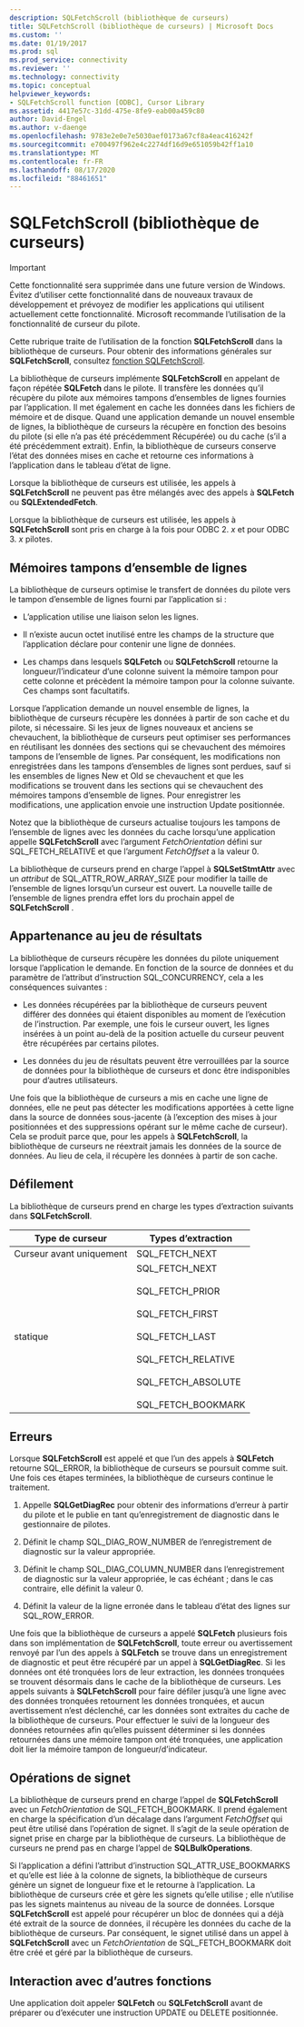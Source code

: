```yaml
---
description: SQLFetchScroll (bibliothèque de curseurs)
title: SQLFetchScroll (bibliothèque de curseurs) | Microsoft Docs
ms.custom: ''
ms.date: 01/19/2017
ms.prod: sql
ms.prod_service: connectivity
ms.reviewer: ''
ms.technology: connectivity
ms.topic: conceptual
helpviewer_keywords:
- SQLFetchScroll function [ODBC], Cursor Library
ms.assetid: 4417e57c-31dd-475e-8fe9-eab00a459c80
author: David-Engel
ms.author: v-daenge
ms.openlocfilehash: 9783e2e0e7e5030aef0173a67cf8a4eac416242f
ms.sourcegitcommit: e700497f962e4c2274df16d9e651059b42ff1a10
ms.translationtype: MT
ms.contentlocale: fr-FR
ms.lasthandoff: 08/17/2020
ms.locfileid: "88461651"
---
```

# <a name="sqlfetchscroll-cursor-library"></a>SQLFetchScroll (bibliothèque de curseurs)
> [!IMPORTANT]  
>  Cette fonctionnalité sera supprimée dans une future version de Windows. Évitez d’utiliser cette fonctionnalité dans de nouveaux travaux de développement et prévoyez de modifier les applications qui utilisent actuellement cette fonctionnalité. Microsoft recommande l’utilisation de la fonctionnalité de curseur du pilote.  
  
 Cette rubrique traite de l’utilisation de la fonction **SQLFetchScroll** dans la bibliothèque de curseurs. Pour obtenir des informations générales sur **SQLFetchScroll**, consultez [fonction SQLFetchScroll](../../../odbc/reference/syntax/sqlfetchscroll-function.md).  
  
 La bibliothèque de curseurs implémente **SQLFetchScroll** en appelant de façon répétée **SQLFetch** dans le pilote. Il transfère les données qu’il récupère du pilote aux mémoires tampons d’ensembles de lignes fournies par l’application. Il met également en cache les données dans les fichiers de mémoire et de disque. Quand une application demande un nouvel ensemble de lignes, la bibliothèque de curseurs la récupère en fonction des besoins du pilote (si elle n’a pas été précédemment Récupérée) ou du cache (s’il a été précédemment extrait). Enfin, la bibliothèque de curseurs conserve l’état des données mises en cache et retourne ces informations à l’application dans le tableau d’état de ligne.  
  
 Lorsque la bibliothèque de curseurs est utilisée, les appels à **SQLFetchScroll** ne peuvent pas être mélangés avec des appels à **SQLFetch** ou **SQLExtendedFetch**.  
  
 Lorsque la bibliothèque de curseurs est utilisée, les appels à **SQLFetchScroll** sont pris en charge à la fois pour ODBC 2. *x* et pour ODBC 3. *x* pilotes.  
  
## <a name="rowset-buffers"></a>Mémoires tampons d’ensemble de lignes  
 La bibliothèque de curseurs optimise le transfert de données du pilote vers le tampon d’ensemble de lignes fourni par l’application si :  
  
-   L’application utilise une liaison selon les lignes.  
  
-   Il n’existe aucun octet inutilisé entre les champs de la structure que l’application déclare pour contenir une ligne de données.  
  
-   Les champs dans lesquels **SQLFetch** ou **SQLFetchScroll** retourne la longueur/l’indicateur d’une colonne suivent la mémoire tampon pour cette colonne et précèdent la mémoire tampon pour la colonne suivante. Ces champs sont facultatifs.  
  
 Lorsque l’application demande un nouvel ensemble de lignes, la bibliothèque de curseurs récupère les données à partir de son cache et du pilote, si nécessaire. Si les jeux de lignes nouveaux et anciens se chevauchent, la bibliothèque de curseurs peut optimiser ses performances en réutilisant les données des sections qui se chevauchent des mémoires tampons de l’ensemble de lignes. Par conséquent, les modifications non enregistrées dans les tampons d’ensembles de lignes sont perdues, sauf si les ensembles de lignes New et Old se chevauchent et que les modifications se trouvent dans les sections qui se chevauchent des mémoires tampons d’ensemble de lignes. Pour enregistrer les modifications, une application envoie une instruction Update positionnée.  
  
 Notez que la bibliothèque de curseurs actualise toujours les tampons de l’ensemble de lignes avec les données du cache lorsqu’une application appelle **SQLFetchScroll** avec l’argument *FetchOrientation* défini sur SQL_FETCH_RELATIVE et que l’argument *FetchOffset* a la valeur 0.  
  
 La bibliothèque de curseurs prend en charge l’appel à **SQLSetStmtAttr** avec un *attribut* de SQL_ATTR_ROW_ARRAY_SIZE pour modifier la taille de l’ensemble de lignes lorsqu’un curseur est ouvert. La nouvelle taille de l’ensemble de lignes prendra effet lors du prochain appel de **SQLFetchScroll** .  
  
## <a name="result-set-membership"></a>Appartenance au jeu de résultats  
 La bibliothèque de curseurs récupère les données du pilote uniquement lorsque l’application le demande. En fonction de la source de données et du paramètre de l’attribut d’instruction SQL_CONCURRENCY, cela a les conséquences suivantes :  
  
-   Les données récupérées par la bibliothèque de curseurs peuvent différer des données qui étaient disponibles au moment de l’exécution de l’instruction. Par exemple, une fois le curseur ouvert, les lignes insérées à un point au-delà de la position actuelle du curseur peuvent être récupérées par certains pilotes.  
  
-   Les données du jeu de résultats peuvent être verrouillées par la source de données pour la bibliothèque de curseurs et donc être indisponibles pour d’autres utilisateurs.  
  
 Une fois que la bibliothèque de curseurs a mis en cache une ligne de données, elle ne peut pas détecter les modifications apportées à cette ligne dans la source de données sous-jacente (à l’exception des mises à jour positionnées et des suppressions opérant sur le même cache de curseur). Cela se produit parce que, pour les appels à **SQLFetchScroll**, la bibliothèque de curseurs ne réextrait jamais les données de la source de données. Au lieu de cela, il récupère les données à partir de son cache.  
  
## <a name="scrolling"></a>Défilement  
 La bibliothèque de curseurs prend en charge les types d’extraction suivants dans **SQLFetchScroll**.  
  
|Type de curseur|Types d’extraction|  
|-----------------|-----------------|  
|Curseur avant uniquement|SQL_FETCH_NEXT|  
|statique|SQL_FETCH_NEXT<br /><br /> SQL_FETCH_PRIOR<br /><br /> SQL_FETCH_FIRST<br /><br /> SQL_FETCH_LAST<br /><br /> SQL_FETCH_RELATIVE<br /><br /> SQL_FETCH_ABSOLUTE<br /><br /> SQL_FETCH_BOOKMARK|  
  
## <a name="errors"></a>Erreurs  
 Lorsque **SQLFetchScroll** est appelé et que l’un des appels à **SQLFetch** retourne SQL_ERROR, la bibliothèque de curseurs se poursuit comme suit. Une fois ces étapes terminées, la bibliothèque de curseurs continue le traitement.  
  
1.  Appelle **SQLGetDiagRec** pour obtenir des informations d’erreur à partir du pilote et le publie en tant qu’enregistrement de diagnostic dans le gestionnaire de pilotes.  
  
2.  Définit le champ SQL_DIAG_ROW_NUMBER de l’enregistrement de diagnostic sur la valeur appropriée.  
  
3.  Définit le champ SQL_DIAG_COLUMN_NUMBER dans l’enregistrement de diagnostic sur la valeur appropriée, le cas échéant ; dans le cas contraire, elle définit la valeur 0.  
  
4.  Définit la valeur de la ligne erronée dans le tableau d’état des lignes sur SQL_ROW_ERROR.  
  
 Une fois que la bibliothèque de curseurs a appelé **SQLFetch** plusieurs fois dans son implémentation de **SQLFetchScroll**, toute erreur ou avertissement renvoyé par l’un des appels à **SQLFetch** se trouve dans un enregistrement de diagnostic et peut être récupéré par un appel à **SQLGetDiagRec**. Si les données ont été tronquées lors de leur extraction, les données tronquées se trouvent désormais dans le cache de la bibliothèque de curseurs. Les appels suivants à **SQLFetchScroll** pour faire défiler jusqu’à une ligne avec des données tronquées retournent les données tronquées, et aucun avertissement n’est déclenché, car les données sont extraites du cache de la bibliothèque de curseurs. Pour effectuer le suivi de la longueur des données retournées afin qu’elles puissent déterminer si les données retournées dans une mémoire tampon ont été tronquées, une application doit lier la mémoire tampon de longueur/d’indicateur.  
  
## <a name="bookmark-operations"></a>Opérations de signet  
 La bibliothèque de curseurs prend en charge l’appel de **SQLFetchScroll** avec un *FetchOrientation* de SQL_FETCH_BOOKMARK. Il prend également en charge la spécification d’un décalage dans l’argument *FetchOffset* qui peut être utilisé dans l’opération de signet. Il s’agit de la seule opération de signet prise en charge par la bibliothèque de curseurs. La bibliothèque de curseurs ne prend pas en charge l’appel de **SQLBulkOperations**.  
  
 Si l’application a défini l’attribut d’instruction SQL_ATTR_USE_BOOKMARKS et qu’elle est liée à la colonne de signets, la bibliothèque de curseurs génère un signet de longueur fixe et le retourne à l’application. La bibliothèque de curseurs crée et gère les signets qu’elle utilise ; elle n’utilise pas les signets maintenus au niveau de la source de données. Lorsque **SQLFetchScroll** est appelé pour récupérer un bloc de données qui a déjà été extrait de la source de données, il récupère les données du cache de la bibliothèque de curseurs. Par conséquent, le signet utilisé dans un appel à **SQLFetchScroll** avec un *FetchOrientation* de SQL_FETCH_BOOKMARK doit être créé et géré par la bibliothèque de curseurs.  
  
## <a name="interaction-with-other-functions"></a>Interaction avec d’autres fonctions  
 Une application doit appeler **SQLFetch** ou **SQLFetchScroll** avant de préparer ou d’exécuter une instruction UPDATE ou DELETE positionnée.
